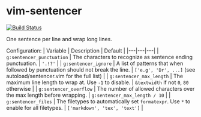 # vim-sentencer

[![Build Status](https://github.com/whonore/vim-sentencer/workflows/Tests/badge.svg?branch=master)](https://github.com/whonore/vim-sentencer/actions?query=workflow%3ATests)

One sentence per line and wrap long lines.

Configuration:
| Variable | Description | Default |
|---|---|---|
| `g:sentencer_punctuation` | The characters to recognize as sentence ending punctuation. | `'.!?'` |
| `g:sentencer_ignore` | A list of patterns that when followed by punctuation should not break the line. | `['e.g', 'Dr', ...]` (see autoload/sentencer.vim for the full list) |
| `g:sentencer_max_length` |  The maximum line length to wrap at. Use `-1` to disable. | `&textwidth` if not `0`, `80` otherwise |
| `g:sentencer_overflow` | The number of allowed characters over the max length before wrapping. | `g:sentencer_max_length / 10` |
| `g:sentencer_files` | The filetypes to automatically set `formatexpr`. Use `*` to enable for all filetypes. | `['markdown', 'tex', 'text']` |
